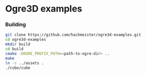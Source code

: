 # Ogre3D examples

### Building

```bash
git clone https://github.com/hachmeister/ogre3d-examples.git
cd ogre3d-examples
mkdir build
cd build
cmake -DOGRE_PREFIX_PATH=<path-to-ogre-dir> ..
make
ln -s ../assets .
./cube/cube
```
